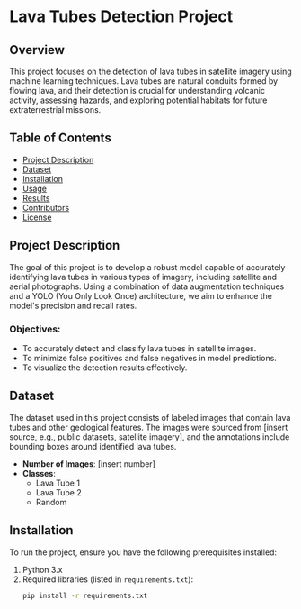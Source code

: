 # Lava Tubes Detection Project

## Overview
This project focuses on the detection of lava tubes in satellite imagery using machine learning techniques. Lava tubes are natural conduits formed by flowing lava, and their detection is crucial for understanding volcanic activity, assessing hazards, and exploring potential habitats for future extraterrestrial missions.

## Table of Contents
- [Project Description](#project-description)
- [Dataset](#dataset)
- [Installation](#installation)
- [Usage](#usage)
- [Results](#results)
- [Contributors](#contributors)
- [License](#license)

## Project Description
The goal of this project is to develop a robust model capable of accurately identifying lava tubes in various types of imagery, including satellite and aerial photographs. Using a combination of data augmentation techniques and a YOLO (You Only Look Once) architecture, we aim to enhance the model's precision and recall rates.

### Objectives:
- To accurately detect and classify lava tubes in satellite images.
- To minimize false positives and false negatives in model predictions.
- To visualize the detection results effectively.

## Dataset
The dataset used in this project consists of labeled images that contain lava tubes and other geological features. The images were sourced from [insert source, e.g., public datasets, satellite imagery], and the annotations include bounding boxes around identified lava tubes.

- **Number of Images**: [insert number]
- **Classes**: 
  - Lava Tube 1
  - Lava Tube 2
  - Random

## Installation
To run the project, ensure you have the following prerequisites installed:

1. Python 3.x
2. Required libraries (listed in `requirements.txt`):
   ```bash
   pip install -r requirements.txt
   
